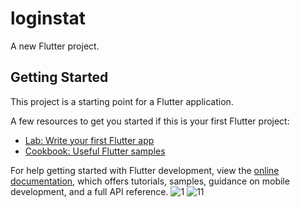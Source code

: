 # loginstat

A new Flutter project.

## Getting Started

This project is a starting point for a Flutter application.

A few resources to get you started if this is your first Flutter project:

- [Lab: Write your first Flutter app](https://docs.flutter.dev/get-started/codelab)
- [Cookbook: Useful Flutter samples](https://docs.flutter.dev/cookbook)

For help getting started with Flutter development, view the
[online documentation](https://docs.flutter.dev/), which offers tutorials,
samples, guidance on mobile development, and a full API reference.
![1](https://github.com/meraamine/loginstat/assets/63201349/7e67ef01-5fac-46d9-bb7b-a8410d1593b1)
![11](https://github.com/meraamine/loginstat/assets/63201349/4c38cbae-e7c1-4d5b-a1ad-04988cf7700c)
